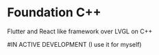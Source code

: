 # Foundation C++
 Flutter and React like framework over LVGL on C++




#IN ACTIVE DEVELOPMENT (I use it for myself)
